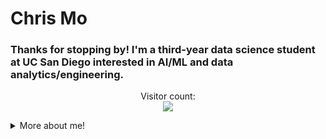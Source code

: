 # Chris Mo  

### Thanks for stopping by! I'm a third-year data science student at UC San Diego interested in AI/ML and data analytics/engineering.

<p align="center"> 
  Visitor count:<br>
  <img src="https://profile-counter.glitch.me/chriss-mo/count.svg" />
</p>

<details>
  <summary>More about me!</summary>
  
  ### Languages: 
  * Python (numpy, pandas, matplotlib, plotly, seaborn)
  * SQL 
  * R
  * Matlab 
  * C++
  * Java
  * Javascript (React.js)
  * HTML/CSS
  * Unix
    
  ### ML Frameworks:  
  * PyTorch
  * TensorFlow
  * Keras
  * Scikit-Learn

  ### Softwares:
  * Tableu
  * Ergo/IGOR
  * Git
  * Microsoft Office Suite
  * CAD (Solidworks, Autodesk Inventor, OnShape, SketchUp)

 [Find me on LinkedIn!](https://www.linkedin.com/in/chris-mo-195367176/)
  <details>
    <summary><b>Award(s):</b></summary>
    
  ### DiamondHacks 2024 Best in Category - All Hands on Deck
  [Sirona Clinical](https://github.com/vinumaradana/PatientMatch)  
  (![image](https://github.com/chriss-mo/chriss-mo/assets/156863651/e8115085-7fd9-48be-bb1c-943354fca809))
    
  </details>

</details>
<!---
chriss-mo/chriss-mo is a ✨ special ✨ repository because its `README.md` (this file) appears on your GitHub profile.
You can click the Preview link to take a look at your changes.
--->
